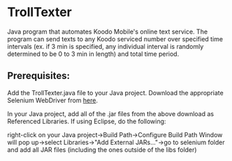 TrollTexter
===========

Java program that automates Koodo Mobile's online text service. The program can send texts to any Koodo serviced 
number over specified time intervals (ex. if 3 min is specified, any individual interval is randomly determined to 
be 0 to 3 min in length) and total time period. 


Prerequisites:
---------------------

Add the TrollTexter.java file to your Java project.
Download the appropriate Selenium WebDriver from [here](http://www.seleniumhq.org/download/).

In your Java project, add all of the .jar files from the above download as Referenced Libraries.
If using Eclipse, do the following: 

right-click on your Java project->Build Path->Configure Build Path
Window will pop up->select Libraries->"Add External JARs..."->go to selenium folder and add all JAR files (including the ones outside of the libs folder)
